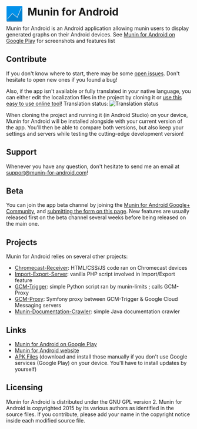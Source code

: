 # <img src="/muninforAndroid/src/main/res/drawable-mdpi/launcher_icon.png" align="left" width="45" />&nbsp; Munin for Android
Munin for Android is an Android application allowing munin users to display generated
graphs on their Android devices. See [Munin for Android on Google
Play](https://play.google.com/store/apps/details?id=com.chteuchteu.munin) for screenshots
and features list

## Contribute
If you don't know where to start, there may be some [open issues](https://github.com/chteuchteu/Munin-for-Android/issues).
Don't hesitate to open new ones if you found a bug!

Also, if the app isn't available or fully translated in your native language, you can
either edit the localization files in the project by cloning it or [use this easy to use
online tool](https://hosted.weblate.org/projects/munin-for-android/strings/)!
Translation status: ![Translation status](https://hosted.weblate.org/widgets/munin-for-android/-/shields-badge.svg)

When cloning the project and running it (in Android Studio) on your device, Munin for
Android will be installed alongside with your current version of the app. You'll then be
able to compare both versions, but also keep your settings and servers while testing the
cutting-edge development version!

## Support
Whenever you have any question, don't hesitate to send me an email at
[support@munin-for-android.com](mailto:support@munin-for-android.com)!

## Beta
You can join the app beta channel by joining the [Munin for Android Google+
Community](https://plus.google.com/communities/107388806854318205826), and [submitting the
form on this page](https://play.google.com/apps/testing/com.chteuchteu.munin/join).
New features are usually released first on the beta channel several weeks before
being released on the main one.

## Projects
Munin for Android relies on several other projects:
* [Chromecast-Receiver](https://github.com/chteuchteu/Munin-for-Android-Chromecast-Receiver):
HTML/CSS/JS code ran on Chromecast devices
* [Import-Export-Server](https://github.com/chteuchteu/Munin-for-Android-Import-Export-Server):
vanilla PHP script involved in Import/Export feature
* [GCM-Trigger](https://github.com/chteuchteu/Munin-for-Android-GCM-Trigger): simple Python
script ran by munin-limits ; calls GCM-Proxy
* [GCM-Proxy](https://github.com/chteuchteu/Munin-for-Android-GCM-Proxy): Symfony proxy
between GCM-Trigger & Google Cloud Messaging servers
* [Munin-Documentation-Crawler](https://github.com/chteuchteu/Munin-Documentation-Crawler):
simple Java documentation crawler

## Links
* [Munin for Android on Google Play](https://play.google.com/store/apps/details?id=com.chteuchteu.munin)
* [Munin for Android website](http://www.munin-for-android.com)
* [APK Files](https://github.com/chteuchteu/Munin-for-Android/releases) (download and
install those manually if you don't use Google services (Google Play) on your device.
You'll have to install updates by yourself)

## Licensing
Munin for Android is distributed under the GNU GPL version 2. Munin for Android is copyrighted 2015
by its various authors as identified in the source files.
If you contribute, please add your name in the copyright notice inside each modified source file.
